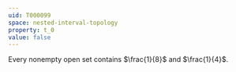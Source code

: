 ```yaml
---
uid: T000099
space: nested-interval-topology
property: t_0
value: false
---
```

Every nonempty open set contains $\frac{1}{8}$ and $\frac{1}{4}$.

